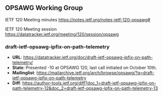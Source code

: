 ## OPSAWG Working Group

IETF 120 Meeting minutes
https://notes.ietf.org/notes-ietf-120-opsawg#

IETF 120 Meeting session
https://datatracker.ietf.org/meeting/120/session/opsawg

### draft-ietf-opsawg-ipfix-on-path-telemetry
* **URL**: https://datatracker.ietf.org/doc/draft-ietf-opsawg-ipfix-on-path-telemetry/
* **State**: Presented -10 at OPSAWG 120, last call initiated on October 10th.
* **Mailinglist**: https://mailarchive.ietf.org/arch/browse/opsawg/?q=draft-ietf-opsawg-ipfix-on-path-telemetry
* **Diff**: https://author-tools.ietf.org/diff?doc_1=draft-ietf-opsawg-ipfix-on-path-telemetry-12&doc_2=draft-ietf-opsawg-ipfix-on-path-telemetry-13